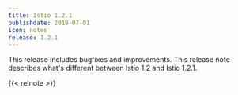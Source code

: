```yaml
---
title: Istio 1.2.1
publishdate: 2019-07-01
icon: notes
release: 1.2.1
---
```


This release includes bugfixes and improvements.  This release note describes what's different between Istio 1.2 and Istio 1.2.1.

{{< relnote >}}
